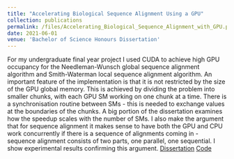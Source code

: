 ```yaml
---
title: "Accelerating Biological Sequence Alignment Using a GPU"
collection: publications
permalink: /files/Accelerating_Biological_Sequence_Alignment_with_GPU.pdf
date: 2021-06-01
venue: 'Bachelor of Science Honours Dissertation'
---
```

For my undergraduate final year project I used CUDA to achieve high GPU occupancy for the Needleman-Wunsch global sequence alignment algorithm and Smith-Waterman local sequence alignment algorithm.
An important feature of the implementation is that it is not restricted by the size of the GPU global memory. This is achieved by dividing the problem into smaller chunks, with each GPU SM working on one chunk at a time. There is a synchronisation routine between SMs - this is needed to exchange values at the boundaries of the chunks. A big portion of the dissertation examines how the speedup scales with the number of SMs.
I also make the argument that for sequence alignment it makes sense to have both the GPU and CPU work concurrently if there is a sequence of alignments coming in - sequence alignment consists of two parts, one parallel, one sequential. I show experimental results confirming this argument.
[Dissertation](files/Accelerating_Biological_Sequence_Alignment_with_GPU.pdf) [Code](https://github.com/robertszafa/sequence-alignment-gpu)
